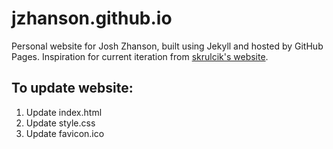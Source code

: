 # jzhanson.github.io

Personal website for Josh Zhanson, built using Jekyll and hosted by GitHub Pages. Inspiration for current iteration from [skrulcik's website](https://github.com/skrulcik/skrulcik.github.io).

## To update website:

1.  Update index.html
2.  Update style.css
3.  Update favicon.ico
